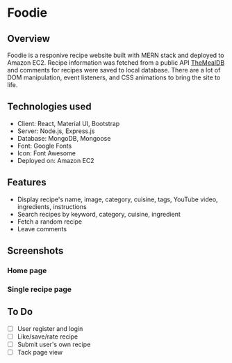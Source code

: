 # Foodie
## Overview
Foodie is a responive recipe website built with MERN stack and deployed to Amazon EC2. Recipe information was fetched from a public API [TheMealDB](https://www.themealdb.com/) and comments for recipes were saved to local database. There are a lot of DOM manipulation, event listeners, and CSS animations to bring the site to life.

## Technologies used
* Client: React, Material UI, Bootstrap
* Server: Node.js, Express.js
* Database: MongoDB, Mongoose
* Font: Google Fonts
* Icon: Font Awesome
* Deployed on: Amazon EC2

## Features
* Display recipe's name, image, category, cuisine, tags, YouTube video, ingredients, instructions
* Search recipes by keyword, category, cuisine, ingredient
* Fetch a random recipe
* Leave comments

## Screenshots
### Home page

### Single recipe page

## To Do
- [ ] User register and login
- [ ] Like/save/rate recipe
- [ ] Submit user's own recipe
- [ ] Tack page view
